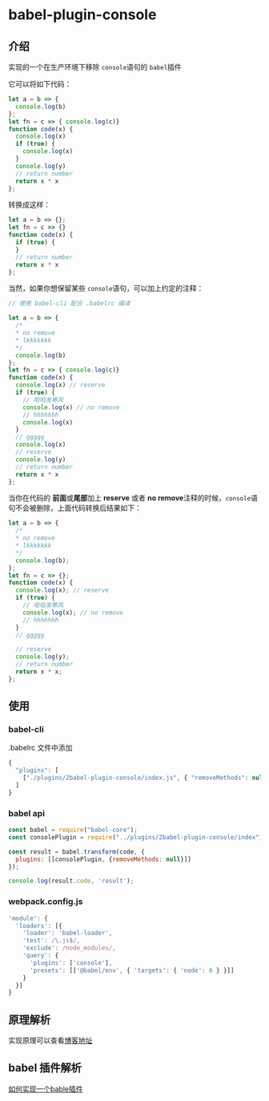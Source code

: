 # babel-plugin-console

## 介绍

实现的一个在生产环境下移除 `console`语句的 `babel`插件

它可以将如下代码：

```js
let a = b => {
  console.log(b)
};
let fn = c => { console.log(c)}
function code(x) {
  console.log(x)
  if (true) {
    console.log(x)
  }
  console.log(y)
  // return number
  return x * x
};
```

转换成这样：

```js
let a = b => {};
let fn = c => {}
function code(x) {
  if (true) {
  }
  // return number
  return x * x
};
```

当然，如果你想保留某些 `console`语句，可以加上约定的注释：

```js
// 使用 babel-cli 配合 .babelrc 编译

let a = b => {
  /*
  * no remove
  * lkkkkkkk
  */
  console.log(b)
};
let fn = c => { console.log(c)}
function code(x) {
  console.log(x) // reserve
  if (true) {
    // 哈哈发寒风
    console.log(x) // no remove
    // hhhhhhh
    console.log(x)
  }
  // ggggg
  console.log(x)
  // reserve
  console.log(y)
  // return number
  return x * x
};
```

当你在代码的 **前面**或**尾部**加上 **reserve** 或者 **no remove**注释的时候，`console`语句不会被删除，上面代码转换后结果如下：

```js
let a = b => {
  /*
  * no remove
  * lkkkkkkk
  */
  console.log(b);
};
let fn = c => {};
function code(x) {
  console.log(x); // reserve
  if (true) {
    // 哈哈发寒风
    console.log(x); // no remove
    // hhhhhhh
  }
  // ggggg

  // reserve
  console.log(y);
  // return number
  return x * x;
};
```

## 使用

### babel-cli

.babelrc 文件中添加

```js
{
  "plugins": [
    ["./plugins/2babel-plugin-console/index.js", { "removeMethods": null }],
  ]
}
```
### babel api

```js
const babel = require("babel-core");
const consolePlugin = require("../plugins/2babel-plugin-console/index")

const result = babel.transform(code, {
  plugins: [[consolePlugin, {removeMethods: null}]]
});

console.log(result.code, 'result');
```

### webpack.config.js

```js
'module': {
  'loaders': [{
    'loader': 'babel-loader',
    'test': /\.js$/,
    'exclude': /node_modules/,
    'query': {
      'plugins': ['console'],
      'presets': [['@babel/env', { 'targets': { 'node': 6 } }]]
    }
  }]
}
```

## 原理解析

实现原理可以查看[博客地址](https://github.com/MinjieChang/myBlog/issues/36)

## babel 插件解析

[如何实现一个bable插件](https://github.com/MinjieChang/myBlog/issues/35)